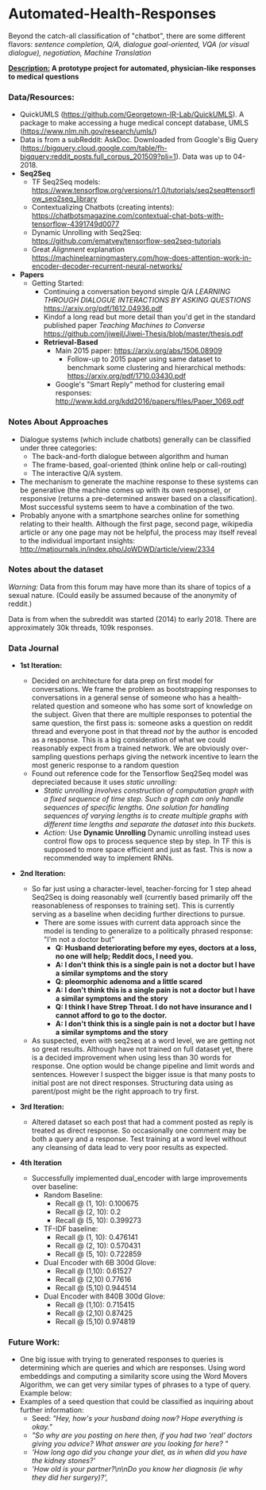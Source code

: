 # Automated-Health-Responses
Beyond the catch-all classification of "chatbot", there are some different flavors: *sentence completion, Q/A, dialogue goal-oriented, VQA (or visual dialogue), negotiation, Machine Translation*


**<u>Description:</u> A prototype project for automated, physician-like responses to medical questions**



### Data/Resources:
* QuickUMLS (https://github.com/Georgetown-IR-Lab/QuickUMLS). A package to make accessing a huge medical concept database, UMLS (https://www.nlm.nih.gov/research/umls/)
* Data is from a subReddit: AskDoc. Downloaded from Google's Big Query (https://bigquery.cloud.google.com/table/fh-bigquery:reddit_posts.full_corpus_201509?pli=1). Data was up to 04-2018.
* **Seq2Seq**
  * TF Seq2Seq models: https://www.tensorflow.org/versions/r1.0/tutorials/seq2seq#tensorflow_seq2seq_library
  * Contextualizing Chatbots (creating intents): https://chatbotsmagazine.com/contextual-chat-bots-with-tensorflow-4391749d0077
  * Dynamic Unrolling with Seq2Seq: https://github.com/ematvey/tensorflow-seq2seq-tutorials
  * Great *Alignment* explanation https://machinelearningmastery.com/how-does-attention-work-in-encoder-decoder-recurrent-neural-networks/
* **Papers**
  * Getting Started:
    * Continuing a conversation beyond simple Q/A *LEARNING THROUGH DIALOGUE INTERACTIONS BY ASKING QUESTIONS* https://arxiv.org/pdf/1612.04936.pdf
    * Kindof a long read but more detail than you'd get in the standard published paper *Teaching Machines to Converse* https://github.com/jiweil/Jiwei-Thesis/blob/master/thesis.pdf
    * **Retrieval-Based**
      * Main 2015 paper: https://arxiv.org/abs/1506.08909
        * Follow-up to 2015 paper using same dataset to benchmark some clustering and hierarchical methods: https://arxiv.org/pdf/1710.03430.pdf
      * Google's "Smart Reply" method for clustering email responses: http://www.kdd.org/kdd2016/papers/files/Paper_1069.pdf

### Notes About Approaches
* Dialogue systems (which include chatbots) generally can be classified under three categories:
  * The back-and-forth dialogue between algorithm and human
  * The frame-based, goal-oriented (think online help or call-routing)
  * The interactive Q/A system.
* The mechanism to generate the machine response to these systems can be generative (the machine comes up with its own response), or responsive (returns a pre-determined answer based on a classification). Most successful systems seem to have a combination of the two.
* Probably anyone with a smartphone searches online for something relating to their health. Although the first page, second page, wikipedia article or any one page may not be helpful, the process may itself reveal to the individual important insights: http://matjournals.in/index.php/JoWDWD/article/view/2334


### Notes about the dataset

*Warning:* Data from this forum may have more than its share of topics of a sexual nature. (Could easily be assumed because of the anonymity of reddit.)

Data is from when the subreddit was started (2014) to early 2018. There are approximately 30k threads, 109k responses.

### Data Journal
* **1st Iteration:**
  * Decided on architecture for data prep on first model for conversations. We frame the problem as bootstrapping responses to conversations in a general sense of someone who has a health-related question and someone who has some sort of knowledge on the subject. Given that there are multiple responses to potential the same question, the first pass is: someone asks a question on reddit thread and everyone post in that thread _not_ by the author is encoded as a response. This is a big consideration of what we could reasonably expect from a trained network. We are obviously over-sampling questions perhaps giving the network incentive to learn the most generic response to a random question
  * Found out reference code for the Tensorflow Seq2Seq model was depreciated because it uses *static unrolling:*
    * *Static unrolling involves construction of computation graph with a fixed sequence of time step. Such a graph can only handle sequences of specific lengths. One solution for handling sequences of varying lengths is to create multiple graphs with different time lengths and separate the dataset into this buckets.*
    * *Action:* Use **Dynamic Unrolling** Dynamic unrolling instead uses control flow ops to process sequence step by step. In TF this is supposed to more space efficient and just as fast. This is now a recommended way to implement RNNs.
* **2nd Iteration:**
  * So far just using a character-level, teacher-forcing for 1 step ahead Seq2Seq is doing reasonably well (currently based primarily off the reasonableness of responses to training set). This is currently serving as a baseline when deciding further directions to pursue.
    * There are some issues with current data approach since the model is tending to generalize to a politically phrased response: "I'm not a doctor but"
      * **Q: Husband deteriorating before my eyes, doctors at a loss, no one will help; Reddit docs, I need you.**
      * **A: I don't think this is a single pain is not a doctor but I have a similar symptoms and the story**
      * **Q: pleomorphic adenoma and a little scared**
      * **A: I don't think this is a single pain is not a doctor but I have a similar symptoms and the story**
      * **Q: I think I have Strep Throat. I do not have insurance and I cannot afford to go to the doctor.**
      * **A: I don't think this is a single pain is not a doctor but I have a similar symptoms and the story**
  * As suspected, even with seq2seq at a word level, we are getting not so great results. Although have not trained on full dataset yet, there is a decided improvement when using less than 30 words for response. One option would be change pipeline and limit words and sentences. However I suspect the bigger issue is that many posts to initial post are not direct responses. Structuring data using as parent/post might be the right approach to try first.
* **3rd Iteration:**
  * Altered dataset so each post that had a comment posted as reply is treated as direct response. So occasionally one comment may be both a query and a response. Test training at a word level without any cleansing of data lead to very poor results as expected.

* **4th Iteration**
  * Successfully implemented dual_encoder with large improvements over baseline:
    * Random Baseline:
      * Recall @ (1, 10): 0.100675
      * Recall @ (2, 10): 0.2
      * Recall @ (5, 10): 0.399273
    * TF-IDF baseline:
      * Recall @ (1, 10): 0.476141
      * Recall @ (2, 10): 0.570431
      * Recall @ (5, 10): 0.722859
    * Dual Encoder with 6B 300d Glove:
      * Recall @ (1,10): 0.61527
      * Recall @ (2,10) 0.77616
      * Recall @ (5,10) 0.944514
    * Dual Encoder with 840B 300d Glove:
      * Recall @ (1,10): 0.715415
      * Recall @ (2,10) 0.87425
      * Recall @ (5,10) 0.974819

### Future Work:
  * One big issue with trying to generated responses to queries is determining which are queries and which are responses. Using word embeddings and computing a similarity score using the Word Movers Algorithm, we can get very similar types of phrases to a type of query. Example below:
  * Examples of a seed question that could be classified as inquiring about further information:
    * Seed: *"Hey, how's your husband doing now? Hope everything is okay."*
    * *"So why are you posting on here then, if you had two 'real' doctors giving you advice? What answer are you looking for here? "*
    * *'How long ago did you change your diet, as in when did you have the kidney stones?'*
    * *'How old is your partner?\n\nDo you know her diagnosis (ie why they did her surgery)?',*
